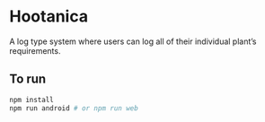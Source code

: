 # Hootanica
A log type system where users can log all of their individual plant’s requirements. 

## To run
```sh
npm install
npm run android # or npm run web
```